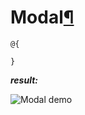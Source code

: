 # Modal[¶](https://getbootstrap.com/docs/4.3/components/modal/)

> 

```cshtml
@{

}
```

***result:***

![Modal demo](../../../../demo/modal-demo.jpg)